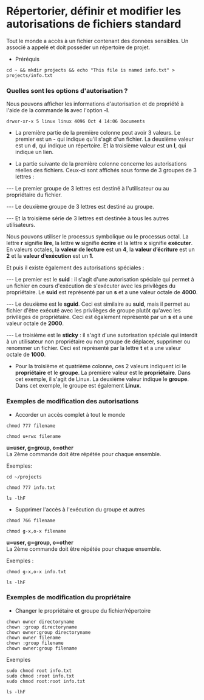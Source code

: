 # Répertorier, définir et modifier les autorisations de fichiers standard

Tout le monde a accès à un fichier contenant des données sensibles. Un associé a appelé et doit posséder un répertoire de projet.

- Préréquis

```
cd ~ && mkdir projects && echo "This file is named info.txt" > projects/info.txt
```

### Quelles sont les options d'autorisation ?

Nous pouvons afficher les informations d'autorisation et de propriété à l'aide de la commande **ls** avec l'option **-l**. 

```
drwxr-xr-x 5 linux linux 4096 Oct 4 14:06 Documents
```

- La première partie de la première colonne peut avoir 3 valeurs. Le premier est un **-** qui indique qu'il s'agit d'un fichier. La deuxième valeur est un **d**, qui indique un répertoire. Et la troisième valeur est un **l**, qui indique un lien.

- La partie suivante de la première colonne concerne les autorisations réelles des fichiers. Ceux-ci sont affichés sous forme de 3 groupes de 3 lettres :

--- Le premier groupe de 3 lettres est destiné à l'utilisateur ou au propriétaire du fichier. <br>

--- Le deuxième groupe de 3 lettres est destiné au groupe. <br>

--- Et la troisième série de 3 lettres est destinée à tous les autres utilisateurs.

Nous pouvons utiliser le processus symbolique ou le processus octal. La lettre **r** signifie **lire**, la lettre **w** signifie **écrire** et la lettre **x** signifie **exécuter**. En valeurs octales, la **valeur de lecture** est un **4**, la **valeur d’écriture** est un **2** et la **valeur d’exécution** est un **1**.

Et puis il existe également des autorisations spéciales :

--- Le premier est le **suid** : il s'agit d'une autorisation spéciale qui permet à un fichier en cours d'exécution de s'exécuter avec les privilèges du propriétaire. Le **suid** est représenté par un **s** et a une valeur octale de **4000**.

--- Le deuxième est le **sguid**. Ceci est similaire au **suid**, mais il permet au fichier d'être exécuté avec les privilèges de groupe plutôt qu'avec les privilèges de propriétaire. Ceci est également représenté par un **s** et a une valeur octale de **2000**.

--- Le troisième est le **sticky** : il s'agit d'une autorisation spéciale qui interdit à un utilisateur non propriétaire ou non groupe de déplacer, supprimer ou renommer un fichier. Ceci est représenté par la lettre **t** et a une valeur octale de **1000**.

- Pour la troisième et quatrième colonne, ces 2 valeurs indiquent ici le **propriétaire** et le **groupe**. La première valeur est le **propriétaire**. Dans cet exemple, il s'agit de Linux. La deuxième valeur indique le **groupe**. Dans cet exemple, le groupe est également **Linux**.

### Exemples de modification des autorisations

- Accorder un accès complet à tout le monde

```
chmod 777 filename
```

```
chmod u+rwx filename
```

**u=user, g=group, o=other** <br>
La 2ème commande doit être répétée pour chaque ensemble. <br>

Exemples: 

```
cd ~/projects
```

```
chmod 777 info.txt
```

```
ls -lhF
```

- Supprimer l'accès à l'exécution du groupe et autres

```
chmod 766 filename
```

```
chmod g-x,o-x filename
```

**u=user, g=group, o=other** <br>
La 2ème commande doit être répétée pour chaque ensemble.

Exemples :

```
chmod g-x,o-x info.txt
```

```
ls -lhF
```

### Exemples de modification du propriétaire

- Changer le propriétaire et groupe du fichier/répertoire

```
chown owner directoryname
chown :group directoryname
chown owner:group directoryname
chown owner filename
chown :group filename
chown owner:group filename
```

Exemples

```
sudo chmod root info.txt
sudo chmod :root info.txt
sudo chmod root:root info.txt
```

```
ls -lhF
```